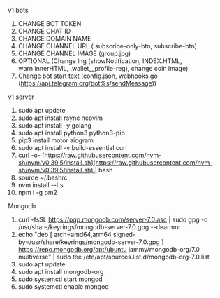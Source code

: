 v1 bots
1.  CHANGE BOT TOKEN
2. CHANGE CHAT ID
3. CHANGE DOMAIN NAME
4. CHANGE CHANNEL URL (.subscribe-only-btn, subscribe-btn)
5. CHANGE CHANNEL IMAGE (group.jpg)
6. OPTIONAL (Change lng (showNotification, INDEX.HTML, warn.innerHTML, .wallet__profile-reg), change coin image)
7. Change bot start text (config.json, webhooks.go (https://api.telegram.org/bot%s/sendMessage))

v1 server
1.  sudo apt update
2. sudo apt install rsync neovim
3.  sudo apt install -y golang
4. sudo apt install python3 python3-pip
5. pip3 install motor aiogram
6. sudo apt install -y build-essential curl
7. curl -o- [https://raw.githubusercontent.com/nvm-sh/nvm/v0.39.5/install.sh](https://raw.githubusercontent.com/nvm-sh/nvm/v0.39.5/install.sh) | bash
8. source ~/.bashrc
9. nvm install --lts
10. npm i -g pm2

Mongodb
1. curl -fsSL https://pgp.mongodb.com/server-7.0.asc | sudo gpg -o /usr/share/keyrings/mongodb-server-7.0.gpg --dearmor
2. echo "deb [ arch=amd64,arm64 signed-by=/usr/share/keyrings/mongodb-server-7.0.gpg ] https://repo.mongodb.org/apt/ubuntu jammy/mongodb-org/7.0 multiverse" | sudo tee /etc/apt/sources.list.d/mongodb-org-7.0.list
3. sudo apt update
4. sudo apt install mongodb-org
5. sudo systemctl start mongod
6. sudo systemctl enable mongod